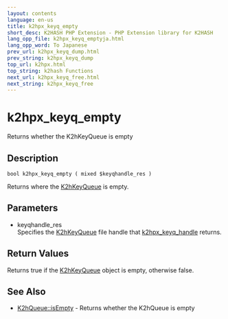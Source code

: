 ```yaml
---
layout: contents
language: en-us
title: k2hpx_keyq_empty
short_desc: K2HASH PHP Extension - PHP Extension library for K2HASH
lang_opp_file: k2hpx_keyq_emptyja.html
lang_opp_word: To Japanese
prev_url: k2hpx_keyq_dump.html
prev_string: k2hpx_keyq_dump
top_url: k2hpx.html
top_string: k2hash Functions
next_url: k2hpx_keyq_free.html
next_string: k2hpx_keyq_free
---
```


# k2hpx_keyq_empty
Returns whether the K2hKeyQueue is empty

## Description

```
bool k2hpx_keyq_empty ( mixed $keyqhandle_res )
```

Returns where the [K2hKeyQueue](k2hkq_class.html) is empty. 

## Parameters
- keyqhandle_res  
Specifies the [K2hKeyQueue](k2hkq_class.html) file handle that [k2hpx_keyq_handle](k2hpx_keyq_handle.html) returns.

## Return Values
Returns true if the [K2hKeyQueue](k2hkq_class.html) object is empty, otherwise false.

## See Also
- [K2hQueue::isEmpty](k2hq_isEmpty.html) - Returns whether the K2hQueue is empty
